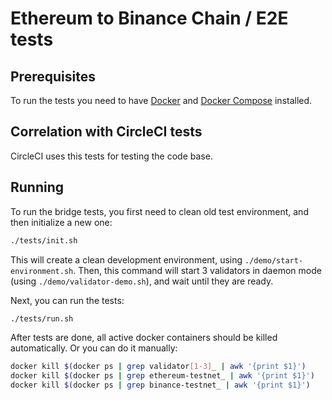 # Ethereum to Binance Chain / E2E tests

## Prerequisites

To run the tests you need to have
[Docker](https://www.docker.com/community-edition) and
[Docker Compose](https://docs.docker.com/compose/install/) installed.

## Correlation with CircleCI tests

CircleCI uses this tests for testing the code base.

## Running

To run the bridge tests, you first need to clean old test environment, and then initialize a new one:
```bash
./tests/init.sh
```
This will create a clean development environment, using `./demo/start-environment.sh`.
Then, this command will start 3 validators in daemon mode (using `./demo/validator-demo.sh`), 
and wait until they are ready.

Next, you can run the tests:
```bash
./tests/run.sh
```

After tests are done, all active docker containers should be killed automatically. 
Or you can do it manually:
```bash
docker kill $(docker ps | grep validator[1-3]_ | awk '{print $1}')
docker kill $(docker ps | grep ethereum-testnet_ | awk '{print $1}')
docker kill $(docker ps | grep binance-testnet_ | awk '{print $1}')
``` 
